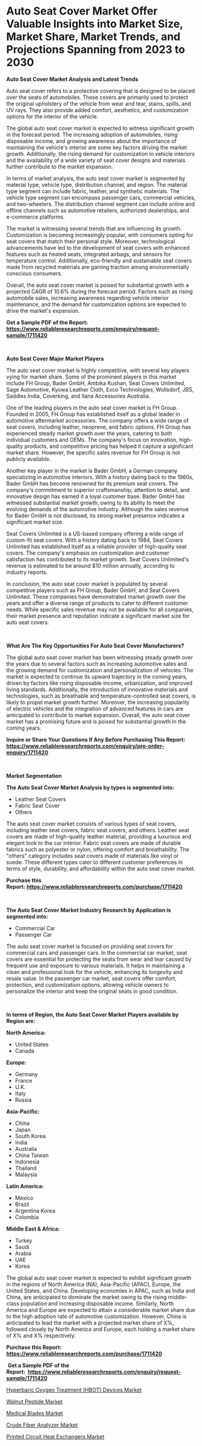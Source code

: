 <p><h1>Auto Seat Cover Market Offer Valuable Insights into Market Size, Market Share, Market Trends, and Projections Spanning from 2023 to 2030</h1></p><p><strong>Auto Seat Cover Market Analysis and Latest Trends</strong></p>
<p><p>Auto seat cover refers to a protective covering that is designed to be placed over the seats of automobiles. These covers are primarily used to protect the original upholstery of the vehicle from wear and tear, stains, spills, and UV rays. They also provide added comfort, aesthetics, and customization options for the interior of the vehicle.</p><p>The global auto seat cover market is expected to witness significant growth in the forecast period. The increasing adoption of automobiles, rising disposable income, and growing awareness about the importance of maintaining the vehicle's interior are some key factors driving the market growth. Additionally, the rising demand for customization in vehicle interiors and the availability of a wide variety of seat cover designs and materials further contribute to the market expansion.</p><p>In terms of market analysis, the auto seat cover market is segmented by material type, vehicle type, distribution channel, and region. The material type segment can include fabric, leather, and synthetic materials. The vehicle type segment can encompass passenger cars, commercial vehicles, and two-wheelers. The distribution channel segment can include online and offline channels such as automotive retailers, authorized dealerships, and e-commerce platforms.</p><p>The market is witnessing several trends that are influencing its growth. Customization is becoming increasingly popular, with consumers opting for seat covers that match their personal style. Moreover, technological advancements have led to the development of seat covers with enhanced features such as heated seats, integrated airbags, and sensors for temperature control. Additionally, eco-friendly and sustainable seat covers made from recycled materials are gaining traction among environmentally conscious consumers.</p><p>Overall, the auto seat cover market is poised for substantial growth with a projected CAGR of 10.6% during the forecast period. Factors such as rising automobile sales, increasing awareness regarding vehicle interior maintenance, and the demand for customization options are expected to drive the market's expansion.</p></p>
<p><strong>Get a Sample PDF of the Report:&nbsp; <a href="https://www.reliableresearchreports.com/enquiry/request-sample/1711420">https://www.reliableresearchreports.com/enquiry/request-sample/1711420</a></strong></p>
<p>&nbsp;</p>
<p><strong>Auto Seat Cover Major Market Players</strong></p>
<p><p>The auto seat cover market is highly competitive, with several key players vying for market share. Some of the prominent players in this market include FH Group, Bader GmbH, Ambika Kushan, Seat Covers Unlimited, Sage Automotive, Kyowa Leather Cloth, Exco Technologies, Wollsdorf, JBS, Saddles India, Coverking, and Ilana Accessories Australia.</p><p>One of the leading players in the auto seat cover market is FH Group. Founded in 2005, FH Group has established itself as a global leader in automotive aftermarket accessories. The company offers a wide range of seat covers, including leather, neoprene, and fabric options. FH Group has experienced steady market growth over the years, catering to both individual customers and OEMs. The company's focus on innovation, high-quality products, and competitive pricing has helped it capture a significant market share. However, the specific sales revenue for FH Group is not publicly available.</p><p>Another key player in the market is Bader GmbH, a German company specializing in automotive interiors. With a history dating back to the 1960s, Bader GmbH has become renowned for its premium seat covers. The company's commitment to superior craftsmanship, attention to detail, and innovative design has earned it a loyal customer base. Bader GmbH has witnessed substantial market growth, owing to its ability to meet the evolving demands of the automotive industry. Although the sales revenue for Bader GmbH is not disclosed, its strong market presence indicates a significant market size.</p><p>Seat Covers Unlimited is a US-based company offering a wide range of custom-fit seat covers. With a history dating back to 1984, Seat Covers Unlimited has established itself as a reliable provider of high-quality seat covers. The company's emphasis on customization and customer satisfaction has contributed to its market growth. Seat Covers Unlimited's revenue is estimated to be around $10 million annually, according to industry reports.</p><p>In conclusion, the auto seat cover market is populated by several competitive players such as FH Group, Bader GmbH, and Seat Covers Unlimited. These companies have demonstrated market growth over the years and offer a diverse range of products to cater to different customer needs. While specific sales revenue may not be available for all companies, their market presence and reputation indicate a significant market size for auto seat covers.</p></p>
<p>&nbsp;</p>
<p><strong>What Are The Key Opportunities For Auto Seat Cover Manufacturers?</strong></p>
<p><p>The global auto seat cover market has been witnessing steady growth over the years due to several factors such as increasing automotive sales and the growing demand for customization and personalization of vehicles. The market is expected to continue its upward trajectory in the coming years, driven by factors like rising disposable income, urbanization, and improved living standards. Additionally, the introduction of innovative materials and technologies, such as breathable and temperature-controlled seat covers, is likely to propel market growth further. Moreover, the increasing popularity of electric vehicles and the integration of advanced features in cars are anticipated to contribute to market expansion. Overall, the auto seat cover market has a promising future and is poised for substantial growth in the coming years.</p></p>
<p><strong>Inquire or Share Your Questions If Any Before Purchasing This Report: <a href="https://www.reliableresearchreports.com/enquiry/pre-order-enquiry/1711420">https://www.reliableresearchreports.com/enquiry/pre-order-enquiry/1711420</a></strong></p>
<p>&nbsp;</p>
<p><strong>Market Segmentation</strong></p>
<p><strong>The Auto Seat Cover Market Analysis by types is segmented into:</strong></p>
<p><ul><li>Leather Seat Covers</li><li>Fabric Seat Cover</li><li>Others</li></ul></p>
<p><p>The auto seat cover market consists of various types of seat covers, including leather seat covers, fabric seat covers, and others. Leather seat covers are made of high-quality leather material, providing a luxurious and elegant look to the car interior. Fabric seat covers are made of durable fabrics such as polyester or nylon, offering comfort and breathability. The "others" category includes seat covers made of materials like vinyl or suede. These different types cater to different customer preferences in terms of style, durability, and affordability within the auto seat cover market.</p></p>
<p><strong>Purchase this Report:&nbsp;<a href="https://www.reliableresearchreports.com/purchase/1711420">https://www.reliableresearchreports.com/purchase/1711420</a></strong></p>
<p>&nbsp;</p>
<p><strong>The Auto Seat Cover Market Industry Research by Application is segmented into:</strong></p>
<p><ul><li>Commercial Car</li><li>Passenger Car</li></ul></p>
<p><p>The auto seat cover market is focused on providing seat covers for commercial cars and passenger cars. In the commercial car market, seat covers are essential for protecting the seats from wear and tear caused by frequent use and exposure to various materials. It helps in maintaining a clean and professional look for the vehicle, enhancing its longevity and resale value. In the passenger car market, seat covers offer comfort, protection, and customization options, allowing vehicle owners to personalize the interior and keep the original seats in good condition.</p></p>
<p>&nbsp;</p>
<p><strong>In terms of Region, the Auto Seat Cover Market Players available by Region are:</strong></p>
<p>
    <p> <strong> North America: </strong>
        <ul>
            <li>United States</li>
            <li>Canada</li>
        </ul>
        </p> 
    <p> <strong> Europe: </strong>
        <ul>
            <li>Germany</li>
            <li>France</li>
            <li>U.K.</li>
            <li>Italy</li>
            <li>Russia</li>
        </ul>
        </p> 
    <p> <strong> Asia-Pacific: </strong>
        <ul>
            <li>China</li>
            <li>Japan</li>
            <li>South Korea</li>
            <li>India</li>
            <li>Australia</li>
            <li>China Taiwan</li>
            <li>Indonesia</li>
            <li>Thailand</li>
            <li>Malaysia</li>
        </ul>
        </p> 
    <p> <strong> Latin America: </strong>
        <ul>
            <li>Mexico</li>
            <li>Brazil</li>
            <li>Argentina Korea</li>
            <li>Colombia</li>
        </ul>
        </p> 
    <p> <strong> Middle East & Africa: </strong>
        <ul>
            <li>Turkey</li>
            <li>Saudi</li>
            <li>Arabia</li>
            <li>UAE</li>
            <li>Korea</li>
        </ul>
    </p>
    </p>
<p><p>The global auto seat cover market is expected to exhibit significant growth in the regions of North America (NA), Asia-Pacific (APAC), Europe, the United States, and China. Developing economies in APAC, such as India and China, are anticipated to dominate the market owing to the rising middle-class population and increasing disposable income. Similarly, North America and Europe are expected to attain a considerable market share due to the high adoption rate of automotive customization. However, China is anticipated to lead the market with a projected market share of X%, followed closely by North America and Europe, each holding a market share of X% and X% respectively.</p></p>
<p><strong>Purchase this Report: <a href="https://www.reliableresearchreports.com/purchase/1711420">https://www.reliableresearchreports.com/purchase/1711420</a></strong></p>
<p>&nbsp;<strong>Get a Sample PDF of the Report:&nbsp;&nbsp;<a href="https://www.reliableresearchreports.com/enquiry/request-sample/1711420">https://www.reliableresearchreports.com/enquiry/request-sample/1711420</a></strong></p>
<p><strong></strong></p>
<p><p><a href="https://medium.com/@tobyyundt2023/hyperbaric-oxygen-treatment-hbot-devices-market-focuses-on-market-share-size-and-projected-7786b0303515">Hyperbaric Oxygen Treatment (HBOT) Devices Market</a></p><p><a href="https://medium.com/@ruthgaylord1929/walnut-peptide-market-insights-into-market-cagr-market-trends-and-growth-strategies-c11b41747a46">Walnut Peptide Market</a></p><p><a href="https://medium.com/@carrolltorp/medical-blades-market-share-evolution-and-market-growth-trends-2023-2030-40e48283de83">Medical Blades Market</a></p><p><a href="https://medium.com/@orinsmitham1985/crude-fiber-analyzer-market-the-key-to-successful-business-strategy-forecast-till-2030-728cd2e51ab8">Crude Fiber Analyzer Market</a></p><p><a href="https://medium.com/@kimzemlak1955/printed-circuit-heat-exchangers-market-insights-into-market-cagr-market-trends-and-growth-2b3a485b7eae">Printed Circuit Heat Exchangers Market</a></p></p>